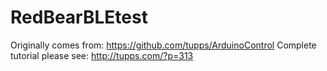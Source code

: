 RedBearBLEtest
==============
Originally comes from: https://github.com/tupps/ArduinoControl
Complete tutorial please see: http://tupps.com/?p=313
